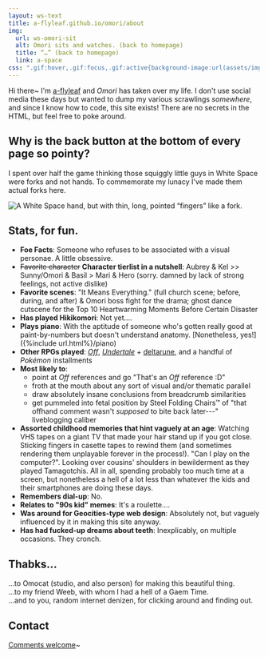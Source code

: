 ```yaml
---
layout: ws-text
title: a-flyleaf.github.io/omori/about
img:
  url: ws-omori-sit
  alt: Omori sits and watches. (back to homepage)
  title: “…” (back to homepage)
  link: a-space
css: ".gif:hover,.gif:focus,.gif:active{background-image:url(assets/img/ws-omori-sit.gif);} #fork{float:right; padding-bottom:1em; margin-top:-.5em;} .box li{margin:.25em 0;} .box li>ul>li{margin:0;}"
---
```

Hi there~ I'm [a-flyleaf](https://a-flyleaf.github.io/) and <i class="omo">Omori</i> has taken over my life. I don't use social media these days but wanted to dump my various scrawlings *somewhere*, and since I know how to code, this site exists! There are no secrets in the HTML, but feel free to poke around.<!--You fucker. ;V ...But seriously, this is it. Any other code comments are notes-to-self that I probably forgot to delete.-->

## Why is the back button at the bottom of every page so pointy?
I spent over half the game thinking those squiggly little guys in White Space were forks and not hands. To commemorate my lunacy I've made them actual forks here.

<div id="fork"><img src="{%include url.html%}/assets/img/misc/fork.png" alt="A White Space hand, but with thin, long, pointed “fingers” like a fork." title="A White Space hand, but with thin, long, pointed “fingers” like a fork."></div>

## Stats, for fun.
- <b>Foe Facts</b>: Someone who refuses to be associated with a visual personae. A little obsessive.
- ~~Favorite character~~ <b>Character tierlist<!--this can be a link later--> in a nutshell</b>: Aubrey & Kel \>\> Sunny/Omori & Basil > Mari & Hero (sorry. damned by lack of strong feelings, not active dislike)
- <b>Favorite scenes</b>: "It Means Everything." (full church scene; before, during, and after) & Omori boss fight for the drama; ghost dance cutscene for the Top 10 Heartwarming Moments Before Certain Disaster
- <b>Has played Hikikomori</b>: Not yet....
- <b>Plays piano</b>: With the aptitude of someone who's gotten really good at paint-by-numbers but doesn't understand anatomy. [Nonetheless, yes!]({%include url.html%}/piano)
- <b>Other RPGs played</b>: [<i class="omo">Off</i>](https://off.fandom.com/wiki/OFF_Wiki), [<i class="omo">Undertale</i>](https://undertale.com/) + [<i style="font-style:normal;">deltarune</i>](https://deltarune.com/), and a handful of <i>Pokémon</i> installments
- <b>Most likely to</b>:
	- point at <i class="omo">Off</i> references and go "That's an <i class="omo">Off</i> reference :D"
	- froth at the mouth about any sort of visual and/or thematic parallel
	- draw absolutely insane conclusions from breadcrumb similarities
	- get pummeled into fetal position by Steel Folding Chairs™ of "that offhand comment wasn't *supposed* to bite back later---" liveblogging caliber
- <b>Assorted childhood memories that hint vaguely at an age</b>: Watching VHS tapes on a giant TV that made your hair stand up if you got close. Sticking fingers in casette tapes to rewind them (and sometimes rendering them unplayable forever in the process!). "Can I play on the computer?". Looking over cousins' shoulders in bewilderment as they played Tamagotchis. All in all, spending probably too much time at a screen, but nonetheless a hell of a lot less than whatever the kids and their smartphones are doing these days.
- <b>Remembers dial-up</b>: No.
- <b>Relates to "90s kid" memes</b>: It's a roulette....
- <b>Was around for Geocities-type web design</b>: Absolutely not, but vaguely influenced by it in making this site anyway.
- <b>Has had fucked-up dreams about teeth</b>: Inexplicably, on multiple occasions. They cronch.

## Thabks...
...to Omocat (studio, and also person) for making this beautiful thing.  
...to my friend Weeb, with whom I had a hell of a Gaem Time.  
...and to you, random internet denizen, for clicking around and finding out.

## Contact
[Comments welcome](https://a-notebox.dreamwidth.org/2023/01/31/welcome.html?style=site)~